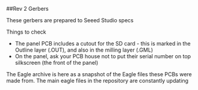 ##Rev 2 Gerbers  

These gerbers are prepared to Seeed Studio specs   

Things to check  
- The panel PCB includes a cutout for the SD card - this is marked in the Outline layer (.OUT), and also in the milling layer (.GML)   
- On the panel, ask your PCB house not to put their serial number on top silkscreen (the front of the panel)  

The Eagle archive is here as a snapshot of the Eagle files these PCBs were made from. The main eagle files in the repository are constantly updating   
